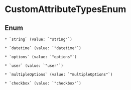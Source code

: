 
# CustomAttributeTypesEnum

## Enum


    * `string` (value: `"string"`)

    * `datetime` (value: `"datetime"`)

    * `options` (value: `"options"`)

    * `user` (value: `"user"`)

    * `multipleOptions` (value: `"multipleOptions"`)

    * `checkbox` (value: `"checkbox"`)



